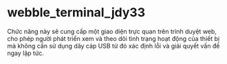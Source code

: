 # webble_terminal_jdy33
Chức năng này sẽ cung cấp một giao diện trực quan trên trình duyệt web, cho phép người phát triển xem và theo dõi tình trạng hoạt động của thiết bị mà không cần sử dụng dây cáp USB từ đó xác định lỗi và giải quyết vấn đề ngay lập tức.
